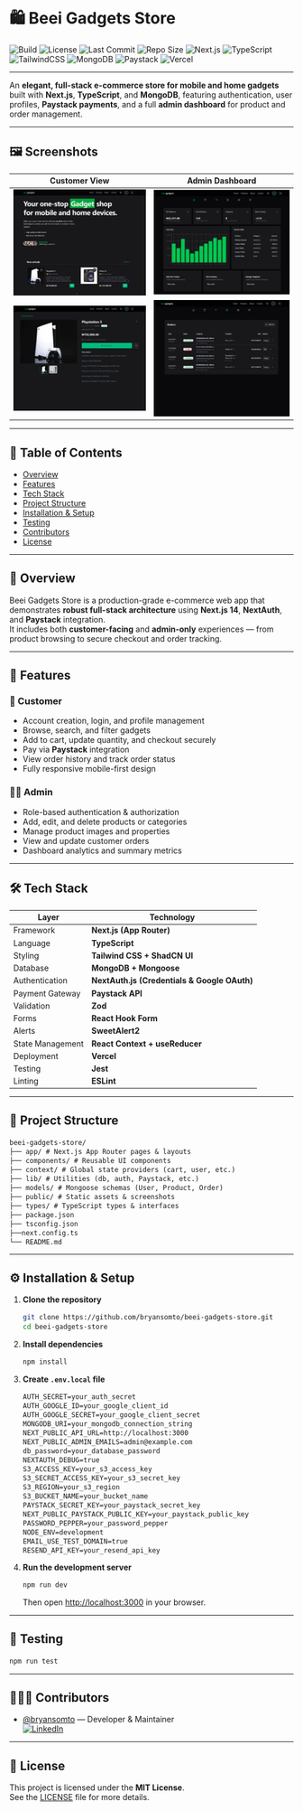 # 🛍️ Beei Gadgets Store

![Build](https://img.shields.io/github/actions/workflow/status/bryansomto/beei-gadgets-store/ci.yml?branch=main)
![License](https://img.shields.io/github/license/bryansomto/beei-gadgets-store)
![Last Commit](https://img.shields.io/github/last-commit/bryansomto/beei-gadgets-store)
![Repo Size](https://img.shields.io/github/repo-size/bryansomto/beei-gadgets-store)
![Next.js](https://img.shields.io/badge/Next.js-14-black?logo=next.js)
![TypeScript](https://img.shields.io/badge/TypeScript-5-blue?logo=typescript)
![TailwindCSS](https://img.shields.io/badge/TailwindCSS-3.4-38B2AC?logo=tailwindcss)
![MongoDB](https://img.shields.io/badge/MongoDB-green?logo=mongodb)
![Paystack](https://img.shields.io/badge/Paystack-Integration-00C3FF?logo=paystack)
![Vercel](https://img.shields.io/badge/Deployed_on-Vercel-black?logo=vercel)

---

An **elegant, full-stack e-commerce store for mobile and home gadgets** built with **Next.js**, **TypeScript**, and **MongoDB**, featuring authentication, user profiles, **Paystack payments**, and a full **admin dashboard** for product and order management.

---

## 🖼️ Screenshots

<div align="center">

| Customer View                                                           | Admin Dashboard                                                         |
| ----------------------------------------------------------------------- | ----------------------------------------------------------------------- |
| ![Homepage Screenshot](./public/screenshots/homepage.png)               | ![Admin Dashboard Screenshot](./public/screenshots/admin-dashboard.png) |
| ![Product Details Screenshot](./public/screenshots/product-details.png) | ![Orders Management Screenshot](./public/screenshots/orders.png)        |

</div>

---

## 📘 Table of Contents

- [Overview](#-overview)
- [Features](#-features)
- [Tech Stack](#️-tech-stack)
- [Project Structure](#-project-structure)
- [Installation & Setup](#️-installation--setup)
- [Testing](#-testing)
- [Contributors](#-contributors)
- [License](#-license)

---

## 🚀 Overview

Beei Gadgets Store is a production-grade e-commerce web app that demonstrates **robust full-stack architecture** using **Next.js 14**, **NextAuth**, and **Paystack** integration.  
It includes both **customer-facing** and **admin-only** experiences — from product browsing to secure checkout and order tracking.

---

## 🧩 Features

### 🛒 Customer

- Account creation, login, and profile management
- Browse, search, and filter gadgets
- Add to cart, update quantity, and checkout securely
- Pay via **Paystack** integration
- View order history and track order status
- Fully responsive mobile-first design

### 🧑‍💼 Admin

- Role-based authentication & authorization
- Add, edit, and delete products or categories
- Manage product images and properties
- View and update customer orders
- Dashboard analytics and summary metrics

---

## 🛠️ Tech Stack

| Layer            | Technology                                   |
| ---------------- | -------------------------------------------- |
| Framework        | **Next.js (App Router)**                     |
| Language         | **TypeScript**                               |
| Styling          | **Tailwind CSS + ShadCN UI**                 |
| Database         | **MongoDB + Mongoose**                       |
| Authentication   | **NextAuth.js (Credentials & Google OAuth)** |
| Payment Gateway  | **Paystack API**                             |
| Validation       | **Zod**                                      |
| Forms            | **React Hook Form**                          |
| Alerts           | **SweetAlert2**                              |
| State Management | **React Context + useReducer**               |
| Deployment       | **Vercel**                                   |
| Testing          | **Jest**                                     |
| Linting          | **ESLint**                                   |

---

## 📂 Project Structure

```
beei-gadgets-store/
├── app/ # Next.js App Router pages & layouts
├── components/ # Reusable UI components
├── context/ # Global state providers (cart, user, etc.)
├── lib/ # Utilities (db, auth, Paystack, etc.)
├── models/ # Mongoose schemas (User, Product, Order)
├── public/ # Static assets & screenshots
├── types/ # TypeScript types & interfaces
├── package.json
├── tsconfig.json
├──next.config.ts
└── README.md
```

---

## ⚙️ Installation & Setup

1. **Clone the repository**

   ```bash
   git clone https://github.com/bryansomto/beei-gadgets-store.git
   cd beei-gadgets-store
   ```

2. **Install dependencies**

   ```bash
   npm install
   ```

3. **Create `.env.local` file**

   ```env
   AUTH_SECRET=your_auth_secret
   AUTH_GOOGLE_ID=your_google_client_id
   AUTH_GOOGLE_SECRET=your_google_client_secret
   MONGODB_URI=your_mongodb_connection_string
   NEXT_PUBLIC_API_URL=http://localhost:3000
   NEXT_PUBLIC_ADMIN_EMAILS=admin@example.com
   db_password=your_database_password
   NEXTAUTH_DEBUG=true
   S3_ACCESS_KEY=your_s3_access_key
   S3_SECRET_ACCESS_KEY=your_s3_secret_key
   S3_REGION=your_s3_region
   S3_BUCKET_NAME=your_bucket_name
   PAYSTACK_SECRET_KEY=your_paystack_secret_key
   NEXT_PUBLIC_PAYSTACK_PUBLIC_KEY=your_paystack_public_key
   PASSWORD_PEPPER=your_password_pepper
   NODE_ENV=development
   EMAIL_USE_TEST_DOMAIN=true
   RESEND_API_KEY=your_resend_api_key

   ```

4. **Run the development server**

   ```bash
   npm run dev
   ```

   Then open [http://localhost:3000](http://localhost:3000) in your browser.

---

## 🧪 Testing

```bash
npm run test
```

---

## 🧑‍🤝‍🧑 Contributors

- [@bryansomto](https://github.com/bryansomto) — Developer & Maintainer  
  [![LinkedIn](https://img.shields.io/badge/LinkedIn-Profile-blue?logo=linkedin)](https://www.linkedin.com/in/bryansomto)

---

## 📜 License

This project is licensed under the **MIT License**.  
See the [LICENSE](./LICENSE) file for more details.
